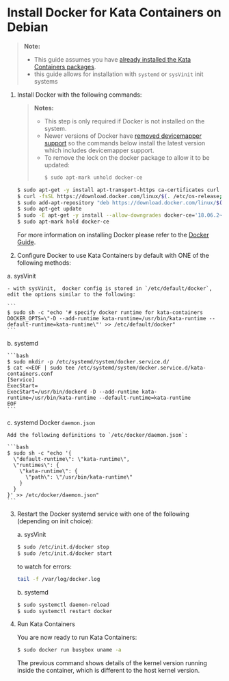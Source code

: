 # Install Docker for Kata Containers on Debian

> **Note:**
>
> - This guide assumes you have
>   [already installed the Kata Containers packages](../debian-installation-guide.md).
> - this guide allows for installation with `systemd` or `sysVinit` init systems

1. Install Docker with the following commands:

   > **Notes:**
   >
   > - This step is only required if Docker is not installed on the system.
   > - Newer versions of Docker have
   >   [removed devicemapper support](https://github.com/kata-containers/documentation/issues/373)
   >   so the commands below install the latest version which includes
   >   devicemapper support.
   > - To remove the lock on the docker package to allow it to be updated:
   >   ```sh
   >   $ sudo apt-mark unhold docker-ce
   >   ```

   ```bash
   $ sudo apt-get -y install apt-transport-https ca-certificates curl gnupg2 software-properties-common  
   $ curl -fsSL https://download.docker.com/linux/$(. /etc/os-release; echo "$ID")/gpg | sudo apt-key add -
   $ sudo add-apt-repository "deb https://download.docker.com/linux/$(. /etc/os-release; echo "$ID") $(lsb_release -cs) stable"
   $ sudo apt-get update
   $ sudo -E apt-get -y install --allow-downgrades docker-ce='18.06.2~ce~3-0~debian'
   $ sudo apt-mark hold docker-ce
   ```

   For more information on installing Docker please refer to the
   [Docker Guide](https://docs.docker.com/engine/installation/linux/debian).

2. Configure Docker to use Kata Containers by default with ONE of the following methods:

a. sysVinit
    
    - with sysVinit,  docker config is stored in `/etc/default/docker`, edit the options similar to the following: 
       
    ```
    $ sudo sh -c "echo '# specify docker runtime for kata-containers
    DOCKER_OPTS=\"-D --add-runtime kata-runtime=/usr/bin/kata-runtime --default-runtime=kata-runtime\"' >> /etc/default/docker"
    ```
    
b. systemd

    ```bash
    $ sudo mkdir -p /etc/systemd/system/docker.service.d/
    $ cat <<EOF | sudo tee /etc/systemd/system/docker.service.d/kata-containers.conf
    [Service]
    ExecStart=
    ExecStart=/usr/bin/dockerd -D --add-runtime kata-runtime=/usr/bin/kata-runtime --default-runtime=kata-runtime
    EOF
    ```

c. systemd Docker `daemon.json`

    Add the following definitions to `/etc/docker/daemon.json`:

    ```bash
    $ sudo sh -c "echo '{
      \"default-runtime\": \"kata-runtime\",
      \"runtimes\": {
        \"kata-runtime\": {
          \"path\": \"/usr/bin/kata-runtime\"
        }
      }
    }' >> /etc/docker/daemon.json"
    ```

3. Restart the Docker systemd service with one of the following (depending on init choice):

    a. sysVinit
  
    ```bash
    $ sudo /etc/init.d/docker stop
    $ sudo /etc/init.d/docker start
    ```

    to watch for errors:

    ```bash
    tail -f /var/log/docker.log
    ```
    
    b. systemd

    ```bash
    $ sudo systemctl daemon-reload
    $ sudo systemctl restart docker
    ```

4. Run Kata Containers

   You are now ready to run Kata Containers:

   ```bash
   $ sudo docker run busybox uname -a
   ```

   The previous command shows details of the kernel version running inside the
   container, which is different to the host kernel version.

   
   
